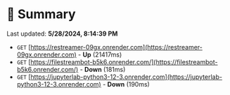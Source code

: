 # 📖 Summary
Last updated: **5/28/2024, 8:14:39 PM**

- `GET` [https://restreamer-09gx.onrender.com](https://restreamer-09gx.onrender.com) - **Up** (21417ms)
- `GET` [https://filestreambot-b5k6.onrender.com/](https://filestreambot-b5k6.onrender.com/) - **Down** (181ms)
- `GET` [https://jupyterlab-python3-12-3.onrender.com](https://jupyterlab-python3-12-3.onrender.com) - **Down** (190ms)
